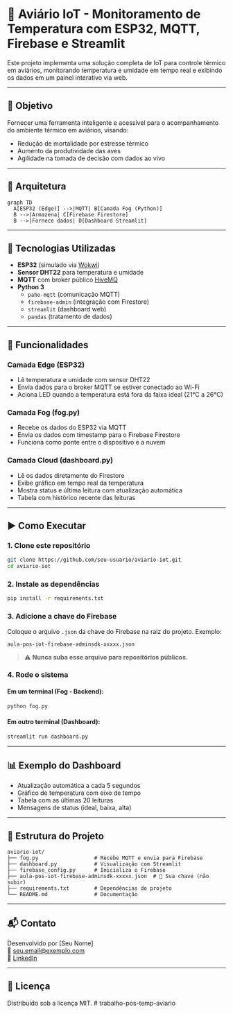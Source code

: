 # 🐔 Aviário IoT - Monitoramento de Temperatura com ESP32, MQTT, Firebase e Streamlit

Este projeto implementa uma solução completa de IoT para controle térmico em aviários, monitorando temperatura e umidade em tempo real e exibindo os dados em um painel interativo via web.

---

## 🎯 Objetivo

Fornecer uma ferramenta inteligente e acessível para o acompanhamento do ambiente térmico em aviários, visando:

- Redução de mortalidade por estresse térmico
- Aumento da produtividade das aves
- Agilidade na tomada de decisão com dados ao vivo

---

## 🧱 Arquitetura

```mermaid
graph TD
  A[ESP32 (Edge)] -->|MQTT| B[Camada Fog (Python)]
  B -->|Armazena| C[Firebase Firestore]
  B -->|Fornece dados| D[Dashboard Streamlit]
```

---

## 🔧 Tecnologias Utilizadas

- **ESP32** (simulado via [Wokwi](https://wokwi.com/))
- **Sensor DHT22** para temperatura e umidade
- **MQTT** com broker público [HiveMQ](https://www.hivemq.com/)
- **Python 3**
  - `paho-mqtt` (comunicação MQTT)
  - `firebase-admin` (integração com Firestore)
  - `streamlit` (dashboard web)
  - `pandas` (tratamento de dados)

---

## 🧠 Funcionalidades

### Camada Edge (ESP32)
- Lê temperatura e umidade com sensor DHT22
- Envia dados para o broker MQTT se estiver conectado ao Wi-Fi
- Aciona LED quando a temperatura está fora da faixa ideal (21°C a 26°C)

### Camada Fog (fog.py)
- Recebe os dados do ESP32 via MQTT
- Envia os dados com timestamp para o Firebase Firestore
- Funciona como ponte entre o dispositivo e a nuvem

### Camada Cloud (dashboard.py)
- Lê os dados diretamente do Firestore
- Exibe gráfico em tempo real da temperatura
- Mostra status e última leitura com atualização automática
- Tabela com histórico recente das leituras

---

## ▶️ Como Executar

### 1. Clone este repositório

```bash
git clone https://github.com/seu-usuario/aviario-iot.git
cd aviario-iot
```

### 2. Instale as dependências

```bash
pip install -r requirements.txt
```

### 3. Adicione a chave do Firebase

Coloque o arquivo `.json` da chave do Firebase na raiz do projeto. Exemplo:
```
aula-pos-iot-firebase-adminsdk-xxxxx.json
```

> ⚠️ **Nunca suba esse arquivo para repositórios públicos.**

### 4. Rode o sistema

#### Em um terminal (Fog - Backend):

```bash
python fog.py
```

#### Em outro terminal (Dashboard):

```bash
streamlit run dashboard.py
```

---

## 📊 Exemplo do Dashboard

- Atualização automática a cada 5 segundos
- Gráfico de temperatura com eixo de tempo
- Tabela com as últimas 20 leituras
- Mensagens de status (ideal, baixa, alta)

---

## 📂 Estrutura do Projeto

```
aviario-iot/
├── fog.py                  # Recebe MQTT e envia para Firebase
├── dashboard.py            # Visualização com Streamlit
├── firebase_config.py      # Inicializa o Firebase
├── aula-pos-iot-firebase-adminsdk-xxxxx.json  # 🔐 Sua chave (não subir)
├── requirements.txt        # Dependências do projeto
└── README.md               # Documentação
```

---

## 📬 Contato

Desenvolvido por [Seu Nome]  
📧 seu.email@exemplo.com  
🔗 [LinkedIn](https://linkedin.com/in/seu-perfil)

---

## 📄 Licença

Distribuído sob a licença MIT.
#   t r a b a l h o - p o s - t e m p - a v i a r i o  
 